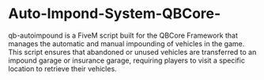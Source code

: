 # Auto-Impond-System-QBCore-
qb-autoimpound is a FiveM script built for the QBCore Framework that manages the automatic and manual impounding of vehicles in the game. This script ensures that abandoned or unused vehicles are transferred to an impound garage or insurance garage, requiring players to visit a specific location to retrieve their vehicles.
